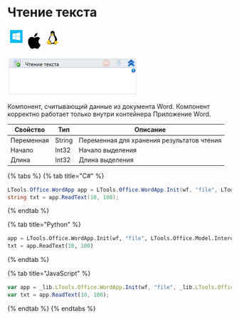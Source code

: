 # Чтение текста

![](<../../../.gitbook/assets/image (119) (111).png>)

![](<../../../.gitbook/assets/image (55).png>)

Компонент, считывающий данные из документа Word. Компонент корректно работает только внутри контейнера Приложение Word.

| Свойство   | Тип    | Описание                                   |
| ---------- | ------ | ------------------------------------------ |
| Переменная | String | Переменная для хранения результатов чтения |
| Начало     | Int32  | Начало выделения                           |
| Длина      | Int32  | Длина выделения                            |

{% tabs %}
{% tab title="C#" %}
```csharp
LTools.Office.WordApp app = LTools.Office.WordApp.Init(wf, "file", LTools.Office.Model.InteropTypes.DX);
string txt = app.ReadText(10, 100);
```
{% endtab %}

{% tab title="Python" %}
```python
app = LTools.Office.WordApp.Init(wf, "file", LTools.Office.Model.InteropTypes.DX)
txt = app.ReadText(10, 100)
```
{% endtab %}

{% tab title="JavaScript" %}
```javascript
var app = _lib.LTools.Office.WordApp.Init(wf, "file", _lib.LTools.Office.Model.InteropTypes.DX);
var txt = app.ReadText(10, 100);
```
{% endtab %}
{% endtabs %}
